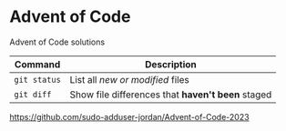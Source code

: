 # Advent of Code
 Advent of Code solutions

| Command | Description |
| --- | --- |
| `git status` | List all *new or modified* files |
| `git diff` | Show file differences that **haven't been** staged |
 
https://github.com/sudo-adduser-jordan/Advent-of-Code-2023
